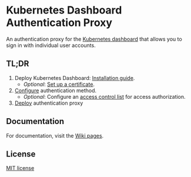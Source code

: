 # Kubernetes Dashboard Authentication Proxy

An authentication proxy for the [Kubernetes dashboard](https://github.com/kubernetes/dashboard) that allows you to sign in with individual user accounts.

## TL;DR

1. Deploy Kubernetes Dashboard: [Installation guide](https://github.com/kubernetes/dashboard/wiki/Installation).
   - *Optional*: [Set up a certificate](https://github.com/kubernetes/dashboard/wiki/Installation#recommended-setup).
2. [Configure](https://github.com/mdschweda/kubernetes-dashboard-auth/blob/master/deploy/config.yaml) authentication method.
   - *Optional*: Configure an [access control list](https://github.com/mdschweda/kubernetes-dashboard-auth/blob/master/deploy/acl.yaml) for access authorization.
3. [Deploy](https://github.com/mdschweda/kubernetes-dashboard-auth/blob/master/deploy/deployment.yaml) authentication proxy

## Documentation

For documentation, visit the [Wiki pages](https://github.com/mdschweda/kubernetes-dashboard-auth/wiki).


## License

[MIT license](https://github.com/mdschweda/kubernetes-dashboard-auth/blob/master/LICENSE)
